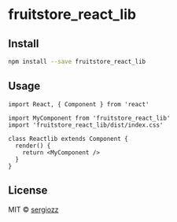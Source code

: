 # fruitstore_react_lib

## Install

```bash
npm install --save fruitstore_react_lib
```

## Usage

```tsx
import React, { Component } from 'react'

import MyComponent from 'fruitstore_react_lib'
import 'fruitstore_react_lib/dist/index.css'

class Reactlib extends Component {
  render() {
    return <MyComponent />
  }
}
```

## License

MIT © [sergiozz](https://github.com/sergiozz)